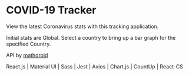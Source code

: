 # COVID-19 Tracker

View the latest Coronavirus stats with this tracking application.

Initial stats are Global. Select a country to bring up a bar graph for the specified Country.

API by [mathdroid](https://github.com/mathdroid/covid-19-api)

React.js | Material UI | Sass | Jest | Axios | Chart.js | CountUp | React-CS
